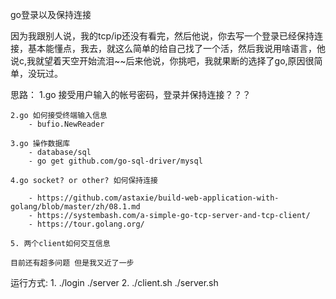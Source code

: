 go登录以及保持连接

因为我跟别人说，我的tcp/ip还没有看完，然后他说，你去写一个登录已经保持连接，基本能懂点，我去，就这么简单的给自己找了一个活，然后我说用啥语言，他说c,我就望着天空开始流泪~~后来他说，你挑吧，我就果断的选择了go,原因很简单，没玩过。

思路：
	1.go 接受用户输入的帐号密码，登录并保持连接？？？

	2.go 如何接受终端输入信息
		- bufio.NewReader

	3.go 操作数据库
		- database/sql
		- go get github.com/go-sql-driver/mysql

	4.go socket? or other? 如何保持连接

		- https://github.com/astaxie/build-web-application-with-golang/blob/master/zh/08.1.md
		- https://systembash.com/a-simple-go-tcp-server-and-tcp-client/
		- https://tour.golang.org/

	5. 两个client如何交互信息

	目前还有超多问题 但是我又近了一步

运行方式:
	1. ./login ./server
	2. ./client.sh ./server.sh